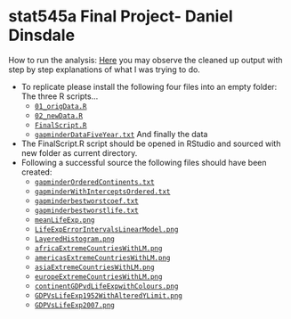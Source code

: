 stat545a Final Project- Daniel Dinsdale
===============================
How to run the analysis:
[Here](http://rpubs.com/danieldinsdale/stat545a-2013-hw06_dinsdale-dan) you may observe the cleaned up output with step by step explanations of what I was trying to do. 

* To replicate please install the following four files into an empty folder:
The three R scripts...
	- [`01_origData.R`](https://raw.github.com/danieldinsdale/stat545a-2013-hw06_dinsdale-dan/master/01_origData.R)
	- [`02_newData.R`](https://raw.github.com/danieldinsdale/stat545a-2013-hw06_dinsdale-dan/master/02_newData.R)
	- [`FinalScript.R`](https://raw.github.com/danieldinsdale/stat545a-2013-hw06_dinsdale-dan/master/FinalScript.R)
	- [`gapminderDataFiveYear.txt`](https://raw.github.com/danieldinsdale/stat545a-2013-hw06_dinsdale-dan/blob/master/gapminderDataFiveYear.txt) And finally the data
* The FinalScript.R script should be opened in RStudio and sourced with new folder as current directory.
* Following a successful source the following files should have been created:
	- [`gapminderOrderedContinents.txt`](https://raw.github.com/danieldinsdale/stat545a-2013-hw06_dinsdale-dan/blob/master/gapminderOrderedContinents.txt)
	- [`gapminderWithInterceptsOrdered.txt`](https://raw.github.com/danieldinsdale/stat545a-2013-hw06_dinsdale-dan/master/gapminderWithInterceptsOrdered.txt)
	- [`gapminderbestworstcoef.txt`](https://raw.github.com/danieldinsdale/stat545a-2013-hw06_dinsdale-dan/master/gapminderbestworstcoef.txt)
	- [`gapminderbestworstlife.txt`](https://raw.github.com/danieldinsdale/stat545a-2013-hw06_dinsdale-dan/master/gapminderbestworstlife.txt)
	- [`meanLifeExp.png`](https://raw.github.com/danieldinsdale/stat545a-2013-hw06_dinsdale-dan/master/Images/meanLifeExp.png)
	- [`LifeExpErrorIntervalsLinearModel.png`](https://raw.github.com/danieldinsdale/stat545a-2013-hw06_dinsdale-dan/master/Images/LifeExpErrorIntervalsLinearModel.png)	
	- [`LayeredHistogram.png`](https://raw.github.com/danieldinsdale/stat545a-2013-hw06_dinsdale-dan/master/Images/LayeredHistogram.png)
	- [`africaExtremeCountriesWithLM.png`](https://raw.github.com/danieldinsdale/stat545a-2013-hw06_dinsdale-dan/master/Images/africaExtremeCountriesWithLM.png)
	- [`americasExtremeCountriesWithLM.png`](https://raw.github.com/danieldinsdale/stat545a-2013-hw06_dinsdale-dan/master/Images/americasExtremeCountriesWithLM.png)
	- [`asiaExtremeCountriesWithLM.png`](https://raw.github.com/danieldinsdale/stat545a-2013-hw06_dinsdale-dan/master/Images/asiaExtremeCountriesWithLM.png)
	- [`europeExtremeCountriesWithLM.png`](https://raw.github.com/danieldinsdale/stat545a-2013-hw06_dinsdale-dan/master/Images/europeExtremeCountriesWithLM.png)
	- [`continentGDPvdLifeExpwithColours.png`](https://raw.github.com/danieldinsdale/stat545a-2013-hw06_dinsdale-dan/master/Images/continentGDPvdLifeExpwithColours.png)
	- [`GDPVsLifeExp1952WithAlteredYLimit.png`](https://raw.github.com/danieldinsdale/stat545a-2013-hw06_dinsdale-dan/master/Images/GDPVsLifeExp1952WithAlteredYLimit.png)
	- [`GDPVsLifeExp2007.png`](https://raw.github.com/danieldinsdale/stat545a-2013-hw06_dinsdale-dan/master/Images/GDPVsLifeExp2007.png)
